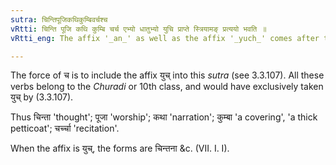 ```yaml
---
sutra: चिन्तिपूजिकथिकुम्बिवर्चश्च
vRtti: चिन्ति पूजि कथि कुम्बि चर्च एभ्यो धातुभ्यो युचि प्राप्ते स्त्रियामङ् प्रत्ययो भवति ॥
vRtti_eng: The affix '_an_' as well as the affix '_yuch_' comes after the following verbs, forming feminine words:- '_chint_' (to think), '_puj_' (to worship) '_kath_' (to narrate), '_kumb_' (to cover) and '_charch_' (to learn).

---
```

The force of च is to include the affix युच् into this _sutra_ (see 3.3.107). All these verbs belong to the _Churadi_ or 10th class, and would have exclusively taken युच् by (3.3.107). 

Thus चिन्ता 'thought'; पूजा 'worship'; कथा 'narration'; कुम्बा 'a covering', 'a thick petticoat'; चर्च्चा 'recitation'.

When the affix is युच्, the forms are चिन्तना &c. (VII. I. I).